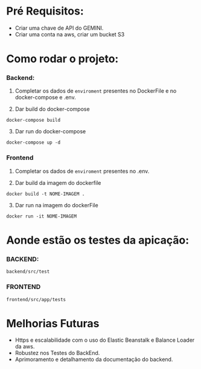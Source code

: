 # Pré Requisitos:
+ Criar uma chave de API do GEMINI.
+ Criar uma conta na aws, criar um bucket S3

# Como rodar o projeto:

### Backend:
1. Completar os dados de `enviroment` presentes no DockerFile e no docker-compose e .env.

2. Dar build do docker-compose
```shell
docker-compose build
```

3. Dar run do docker-compose
```shell
docker-compose up -d
```

### Frontend
1. Completar os dados de `enviroment` presentes no .env.

2. Dar build da imagem do dockerfile
 ```shell
docker build -t NOME-IMAGEM .
```

3. Dar run na imagem do dockerFile
 ```shell
docker run -it NOME-IMAGEM
```

# Aonde estão os testes da apicação:

### BACKEND:

`backend/src/test`

### FRONTEND

`frontend/src/app/tests`

# Melhorias Futuras
+ Https e escalabilidade com o uso do Elastic Beanstalk e Balance Loader da aws.
+ Robustez nos Testes do BackEnd.
+ Aprimoramento e detalhamento da documentação do backend.
